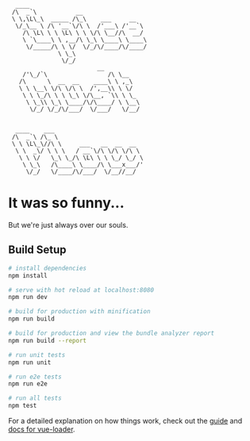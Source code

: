       ____                                 
     /\  _`\           __                  
     \ \,\L\_\  _____ /\_\    ___     __   
      \/_\__ \ /\ '__`\/\ \  /'___\ /'__`\ 
        /\ \L\ \ \ \L\ \ \ \/\ \__//\  __/ 
        \ `\____\ \ ,__/\ \_\ \____\ \____\
         \/_____/\ \ \/  \/_/\/____/\/____/
                  \ \_\                    
                   \/_/                    
                             __      
        /'\_/`\                 /\ \__   
       /\      \  __  __    ____\ \ ,_\  
       \ \ \__\ \/\ \/\ \  /',__\\ \ \/  
        \ \ \_/\ \ \ \_\ \/\__, `\\ \ \_ 
         \ \_\\ \_\ \____/\/\____/ \ \__\
          \/_/ \/_/\/___/  \/___/   \/__/
                                         
                                         
      ____    ___                         
     /\  _`\ /\_ \                        
     \ \ \L\_\//\ \     ___   __  __  __  
      \ \  _\/ \ \ \   / __`\/\ \/\ \/\ \ 
       \ \ \/   \_\ \_/\ \L\ \ \ \_/ \_/ \
        \ \_\   /\____\ \____/\ \___x___/'
         \/_/   \/____/\/___/  \/__//__/  

# It was so funny...

But we're just always over our souls.                             

     
## Build Setup

``` bash
# install dependencies
npm install

# serve with hot reload at localhost:8080
npm run dev

# build for production with minification
npm run build

# build for production and view the bundle analyzer report
npm run build --report

# run unit tests
npm run unit

# run e2e tests
npm run e2e

# run all tests
npm test
```

For a detailed explanation on how things work, check out the [guide](http://vuejs-templates.github.io/webpack/) and [docs for vue-loader](http://vuejs.github.io/vue-loader).
